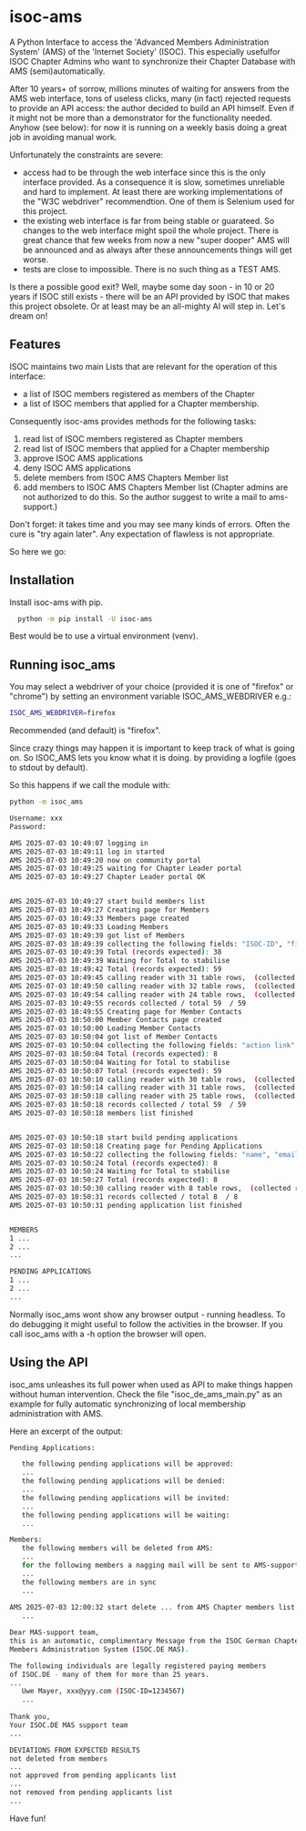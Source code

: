 
# isoc-ams

A Python Interface to access the 'Advanced Members Administration System' (AMS) of the 'Internet Society' (ISOC). This especially usefulfor ISOC Chapter Admins who want to synchronize their Chapter Database with AMS (semi)automatically.

After 10 years+  of sorrow, millions minutes of waiting for answers from the AMS web interface, tons of useless clicks, many (in fact) rejected requests to provide an API access: the author decided to build an API himself. Even if it might not be more than a demonstrator for the functionality needed. Anyhow (see below): for now it is running on a weekly basis doing a great job in avoiding manual work. 

Unfortunately the constraints are severe:
- access had to be through the web interface since this is the only interface provided. As a consequence it is slow, sometimes unreliable and hard to implement. At least there are working implementations of the "W3C webdriver" recommendtion. One of them is Selenium used for this project.
- the existing web interface is far from being stable or guarateed. So changes to the web interface might spoil the whole project. There is great chance that few weeks from now a new "super dooper" AMS will be announced and as always after these announcements things will get worse.
- tests are close to impossible. There is no such thing as a TEST AMS.

Is there a possible good exit? Well, maybe some day soon - in 10 or 20 years if ISOC still exists - there will be an API provided by ISOC that makes this project obsolete. Or at least may be an all-mighty AI will step in. Let's dream on!

## Features
ISOC maintains two main Lists that are relevant for the operation of this interface: 
- a list of ISOC members registered as members of the Chapter
- a list of ISOC members that applied for a Chapter membership.
  
Consequently isoc-ams provides methods for the following tasks:
1. read list of ISOC members registered as Chapter members
1. read list of ISOC members that applied for a Chapter membership
1. approve ISOC AMS applications
1. deny ISOC AMS applications
1. delete members from ISOC AMS Chapters Member list
1. add members to  ISOC AMS Chapters Member list (Chapter admins are not authorized to do this. So the author suggest to write a mail to ams-support.)

Don't forget: it takes time and you may see many kinds of errors. Often the cure is "try again later". Any expectation of flawless is not appropriate.

So here we go:

## Installation

Install isoc-ams with pip.

```bash
  python -m pip install -U isoc-ams
```

Best would be to use a virtual environment (venv).

## Running isoc_ams

You may select a webdriver of your choice (provided it is one of "firefox" or "chrome") by setting an environment variable ISOC_AMS_WEBDRIVER e.g.:
```bash
ISOC_AMS_WEBDRIVER=firefox
```
Recommended (and default) is "firefox".

Since crazy things may happen it is important to keep track of what is going on. So ISOC_AMS lets you know what it is doing.
by providing a logfile (goes to stdout by default).

So this happens if we call the module with:
```bash
python -m isoc_ams
```

```bash
Username: xxx
Password: 

AMS 2025-07-03 10:49:07 logging in
AMS 2025-07-03 10:49:11 log in started
AMS 2025-07-03 10:49:20 now on community portal
AMS 2025-07-03 10:49:25 waiting for Chapter Leader portal
AMS 2025-07-03 10:49:27 Chapter Leader portal OK


AMS 2025-07-03 10:49:27 start build members list
AMS 2025-07-03 10:49:27 Creating page for Members
AMS 2025-07-03 10:49:33 Members page created
AMS 2025-07-03 10:49:33 Loading Members
AMS 2025-07-03 10:49:39 got list of Members
AMS 2025-07-03 10:49:39 collecting the following fields: "ISOC-ID", "first name", "last name", "email"
AMS 2025-07-03 10:49:39 Total (records expected): 38
AMS 2025-07-03 10:49:39 Waiting for Total to stabilise
AMS 2025-07-03 10:49:42 Total (records expected): 59
AMS 2025-07-03 10:49:45 calling reader with 31 table rows,  (collected records so far: 0 )
AMS 2025-07-03 10:49:50 calling reader with 32 table rows,  (collected records so far: 29 )
AMS 2025-07-03 10:49:54 calling reader with 24 table rows,  (collected records so far: 53 )
AMS 2025-07-03 10:49:55 records collected / total 59  / 59
AMS 2025-07-03 10:49:55 Creating page for Member Contacts
AMS 2025-07-03 10:50:00 Member Contacts page created
AMS 2025-07-03 10:50:00 Loading Member Contacts
AMS 2025-07-03 10:50:04 got list of Member Contacts
AMS 2025-07-03 10:50:04 collecting the following fields: "action link" (for taking actions), "email" (to connect with members list)
AMS 2025-07-03 10:50:04 Total (records expected): 8
AMS 2025-07-03 10:50:04 Waiting for Total to stabilise
AMS 2025-07-03 10:50:07 Total (records expected): 59
AMS 2025-07-03 10:50:10 calling reader with 30 table rows,  (collected records so far: 0 )
AMS 2025-07-03 10:50:14 calling reader with 31 table rows,  (collected records so far: 28 )
AMS 2025-07-03 10:50:18 calling reader with 25 table rows,  (collected records so far: 51 )
AMS 2025-07-03 10:50:18 records collected / total 59  / 59
AMS 2025-07-03 10:50:18 members list finished


AMS 2025-07-03 10:50:18 start build pending applications
AMS 2025-07-03 10:50:18 Creating page for Pending Applications
AMS 2025-07-03 10:50:22 collecting the following fields: "name", "email", "action link", "date"
AMS 2025-07-03 10:50:24 Total (records expected): 8
AMS 2025-07-03 10:50:24 Waiting for Total to stabilise
AMS 2025-07-03 10:50:27 Total (records expected): 8
AMS 2025-07-03 10:50:30 calling reader with 8 table rows,  (collected records so far: 0 )
AMS 2025-07-03 10:50:31 records collected / total 8  / 8
AMS 2025-07-03 10:50:31 pending application list finished


MEMBERS
1 ...
2 ...
...

PENDING APPLICATIONS
1 ...
2 ...
...
```
Normally isoc_ams wont show any browser output - running headless. To do debugging it might useful to follow the activities in the browser. If you call isoc_ams with a -h option the browser will open.

## Using the API

isoc_ams unleashes its full power when used as API to make things happen without human intervention. Check the file "isoc_de_ams_main.py" as an example for fully automatic synchronizing of local membership administration with AMS.

Here an excerpt of the output:
``` bash
Pending Applications:

   the following pending applications will be approved:
   ...
   the following pending applications will be denied:
   ...
   the following pending applications will be invited:
   ...
   the following pending applications will be waiting:
   ...

Members:
   the following members will be deleted from AMS:
   ...
   for the following members a nagging mail will be sent to AMS-support (we are not authorized to fix it!):
   ...
   the following members are in sync
   ...
      
AMS 2025-07-03 12:00:32 start delete ... from AMS Chapter members list
   ...

Dear MAS-support team,
this is an automatic, complimentary Message from the ISOC German Chapter
Members Administration System (ISOC.DE MAS).

The following individuals are legally registered paying members
of ISOC.DE - many of them for more than 25 years.
...
   Uwe Mayer, xxx@yyy.com (ISOC-ID=1234567)
   ...
   
Thank you,
Your ISOC.DE MAS support team
...

DEVIATIONS FROM EXPECTED RESULTS
not deleted from members
...
not approved from pending applicants list
...
not removed from pending applicants list
...
```

Have fun!






